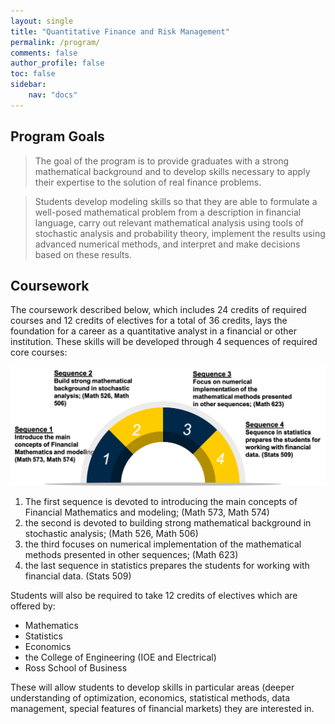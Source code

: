 ```yaml
---
layout: single
title: "Quantitative Finance and Risk Management"
permalink: /program/
comments: false
author_profile: false
toc: false
sidebar:
    nav: "docs"
---
```

## Program Goals
> The goal of the program is to provide graduates with a strong mathematical background and to develop skills necessary to apply their expertise to the solution of real finance problems.

> Students develop modeling skills so that they are able to formulate a well-posed mathematical problem from a description in financial language, carry out relevant mathematical analysis using tools of stochastic analysis and probability theory, implement the results using advanced numerical methods, and interpret and make decisions based on these results. 

## Coursework
The coursework described below, which includes 24 credits of required courses and 12 credits of electives for a total of 36 credits, lays the foundation for a career as a quantitative analyst in a financial or other institution. These skills will be developed through 4 sequences of required core courses: 

<img src="../assets/images/proposal_graphic.png" width="800px">

1. The first sequence is devoted to introducing the main concepts of Financial Mathematics and modeling; (Math 573, Math 574)
2. the second is devoted to building strong mathematical background in stochastic analysis; (Math 526, Math 506)
3. the third focuses on numerical implementation of the mathematical methods presented in other sequences; (Math 623)
4. the last sequence in statistics prepares the students for working with financial data. (Stats 509)

Students will also be required to take 12 credits of electives which are offered by: 
  - Mathematics
  - Statistics
  - Economics
  - the College of Engineering (IOE and Electrical)
  - Ross School of Business
  
These will allow students to develop skills in particular areas (deeper understanding of optimization, economics, statistical methods, data management, special features of financial markets) they are interested in.
